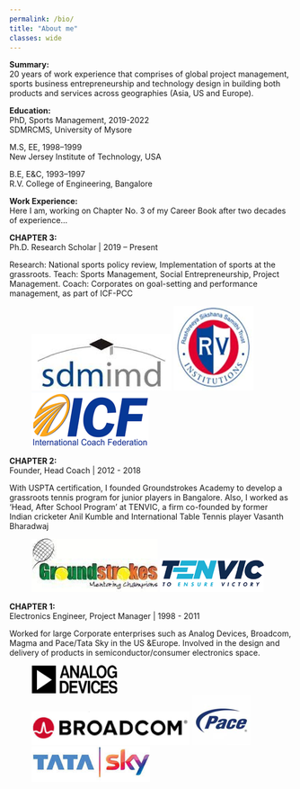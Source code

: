 ```yaml
---
permalink: /bio/
title: "About me"
classes: wide
---
```


**Summary:**  
20 years of work experience that comprises of global project management, sports business
entrepreneurship and technology design in building both products and services across
geographies (Asia, US and Europe).

**Education:**  
PhD, Sports Management, 2019-2022  
SDMRCMS, University of Mysore

M.S, EE, 1998–1999  
New Jersey Institute of Technology, USA

B.E, E&C, 1993–1997  
R.V. College of Engineering, Bangalore

**Work Experience:**  
Here I am, working on Chapter No. 3 of my Career Book after two decades of experience...

**CHAPTER 3:**  
Ph.D. Research Scholar | 2019 – Present

Research: National sports policy review, Implementation of sports at the grassroots.
Teach: Sports Management, Social Entrepreneurship, Project Management.
Coach: Corporates on goal-setting and performance management, as part of ICF-PCC

<figure class="third">
    <a href="/assets/images/sdmimd.png"><img src="/assets/images/sdmimd.png"></a>
    <a href="/assets/images/rvce.png"><img src="/assets/images/rvce.png"></a>
    <a href="/assets/images/icf.png"><img src="/assets/images/icf.png"></a>
</figure>

**CHAPTER 2:**  
Founder, Head Coach | 2012 - 2018

With USPTA certification, I founded Groundstrokes Academy to develop a grassroots tennis program for junior players in Bangalore. Also, I worked as ‘Head, After School Program’ at TENVIC, a firm co-founded by former Indian cricketer Anil Kumble and International Table Tennis player Vasanth Bharadwaj

<figure class="half">
    <a href="/assets/images/gs.png"><img src="/assets/images/gs.png"></a>
    <a href="/assets/images/tenvic.png"><img src="/assets/images/tenvic.png"></a>
</figure>

**CHAPTER 1:**  
Electronics Engineer, Project Manager | 1998 - 2011

Worked for large Corporate enterprises such as Analog Devices, Broadcom, Magma and Pace/Tata Sky in the US &Europe. Involved in the design and delivery of products in semiconductor/consumer electronics space.

<figure class="fourth">
    <a href="/assets/images/ad.png"><img src="/assets/images/ad.png"></a>
    <a href="/assets/images/bd.png"><img src="/assets/images/bd.png"></a>
    <a href="/assets/images/pace.png"><img src="/assets/images/pace.png"></a>
    <a href="/assets/images/tatasky.png"><img src="/assets/images/tatasky.png"></a>
</figure>
